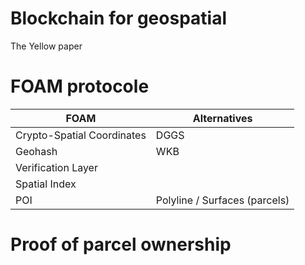 # Blockchain for geospatial
The Yellow paper

# FOAM protocole
| FOAM                        | Alternatives  |
|-----------------------------|---------------|
| Crypto-Spatial Coordinates  |  DGGS         | 
| Geohash                     |  WKB          | 
| Verification Layer          |               | 
| Spatial Index               |               | 
| POI                         |  Polyline / Surfaces (parcels)  | 

# Proof of parcel ownership

